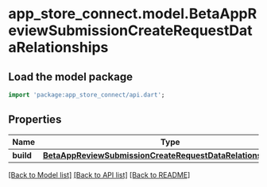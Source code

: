 # app_store_connect.model.BetaAppReviewSubmissionCreateRequestDataRelationships

## Load the model package
```dart
import 'package:app_store_connect/api.dart';
```

## Properties
Name | Type | Description | Notes
------------ | ------------- | ------------- | -------------
**build** | [**BetaAppReviewSubmissionCreateRequestDataRelationshipsBuild**](BetaAppReviewSubmissionCreateRequestDataRelationshipsBuild.md) |  | 

[[Back to Model list]](../README.md#documentation-for-models) [[Back to API list]](../README.md#documentation-for-api-endpoints) [[Back to README]](../README.md)


